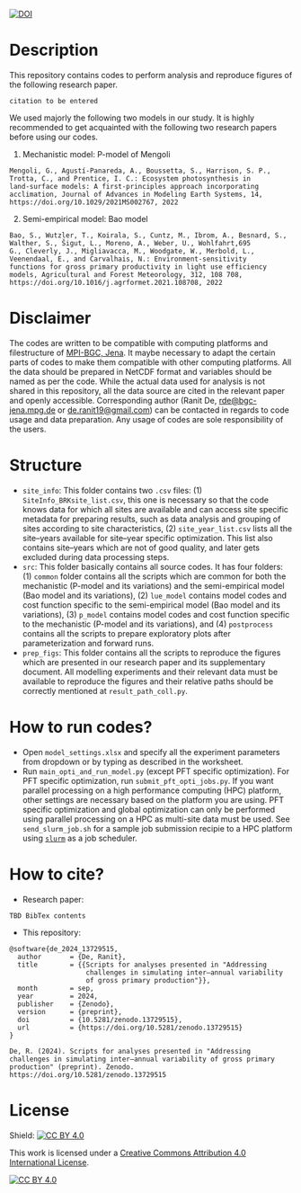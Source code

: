 [![DOI](https://zenodo.org/badge/853696566.svg)](https://zenodo.org/doi/10.5281/zenodo.13729514)
# Description
This repository contains codes to perform analysis and reproduce figures of the following research paper.

`citation to be entered`

We used majorly the following two models in our study. It is highly recommended to get acquainted with the following two research papers before using our codes.

1. Mechanistic model: P-model of Mengoli
```
Mengoli, G., Agustí-Panareda, A., Boussetta, S., Harrison, S. P., Trotta, C., and Prentice, I. C.: Ecosystem photosynthesis in
land-surface models: A first-principles approach incorporating acclimation, Journal of Advances in Modeling Earth Systems, 14,
https://doi.org/10.1029/2021MS002767, 2022
```

2. Semi-empirical model: Bao model
```
Bao, S., Wutzler, T., Koirala, S., Cuntz, M., Ibrom, A., Besnard, S., Walther, S., Šigut, L., Moreno, A., Weber, U., Wohlfahrt,695
G., Cleverly, J., Migliavacca, M., Woodgate, W., Merbold, L., Veenendaal, E., and Carvalhais, N.: Environment-sensitivity
functions for gross primary productivity in light use efficiency models, Agricultural and Forest Meteorology, 312, 108 708,
https://doi.org/10.1016/j.agrformet.2021.108708, 2022
```

# Disclaimer
The codes are written to be compatible with computing platforms and filestructure of [MPI-BGC, Jena](https://www.bgc-jena.mpg.de/). It maybe necessary to adapt the certain parts of codes to make them compatible with other computing platforms. All the data should be prepared in NetCDF format and variables should be named as per the code. While the actual data used for analysis is not shared in this repository, all the data source are cited in the relevant paper and openly accessible. Corresponding author (Ranit De, [rde@bgc-jena.mpg.de](mailto:rde@bgc-jena.mpg.de) or [de.ranit19@gmail.com](mailto:de.ranit19@gmail.com)) can be contacted in regards to code usage and data preparation. Any usage of codes are sole responsibility of the users.

# Structure 
- `site_info`: This folder contains two `.csv` files: (1) `SiteInfo_BRKsite_list.csv`, this one is necessary so that the code knows data for which all sites are available and can access site specific metadata for preparing results, such as data analysis and grouping of sites according to site characteristics, (2) `site_year_list.csv` lists all the site–years available for site–year specific optimization. This list also contains site–years which are not of good quality, and later gets excluded during data processing steps.
- `src`: This folder basically contains all source codes. It has four folders: (1) `common` folder contains all the scripts which are common for both the mechanistic (P-model and its variations) and the semi-empirical model (Bao model and its variations), (2) `lue_model` contains model codes and cost function specific to the semi-empirical model (Bao model and its variations), (3) `p_model` contains model codes and cost function specific to the mechanistic (P-model and its variations), and (4) `postprocess` contains all the scripts to prepare exploratory plots after parameterization and forward runs.
- `prep_figs`: This folder contains all the scripts to reproduce the figures which are presented in our research paper and its supplementary document. All modelling experiments and their relevant data must be available to reproduce the figures and their relative paths should be correctly mentioned at `result_path_coll.py`.

# How to run codes?
- Open `model_settings.xlsx` and specify all the experiment parameters from dropdown or by typing as described in the worksheet.
- Run `main_opti_and_run_model.py` (except PFT specific optimization). For PFT specific optimization, run `submit_pft_opti_jobs.py`. If you want parallel processing on a high performance computing (HPC) platform, other settings are necessary based on the platform you are using. PFT specific optimization and global optimization can only be performed using parallel processing on a HPC as multi-site data must be used. See `send_slurm_job.sh` for a sample job submission recipie to a HPC platform using [`slurm`](https://slurm.schedmd.com/overview.html) as a job scheduler.

# How to cite?
* Research paper:
```
TBD BibTex contents
```

* This repository:
```
@software{de_2024_13729515,
  author       = {De, Ranit},
  title        = {{Scripts for analyses presented in "Addressing 
                   challenges in simulating inter–annual variability
                   of gross primary production"}},
  month        = sep,
  year         = 2024,
  publisher    = {Zenodo},
  version      = {preprint},
  doi          = {10.5281/zenodo.13729515},
  url          = {https://doi.org/10.5281/zenodo.13729515}
}
```
```
De, R. (2024). Scripts for analyses presented in "Addressing challenges in simulating inter–annual variability of gross primary production" (preprint). Zenodo. https://doi.org/10.5281/zenodo.13729515
```

# License
Shield: [![CC BY 4.0][cc-by-shield]][cc-by]

This work is licensed under a
[Creative Commons Attribution 4.0 International License][cc-by].

[![CC BY 4.0][cc-by-image]][cc-by]

[cc-by]: http://creativecommons.org/licenses/by/4.0/
[cc-by-image]: https://i.creativecommons.org/l/by/4.0/88x31.png
[cc-by-shield]: https://img.shields.io/badge/License-CC%20BY%204.0-lightgrey.svg
